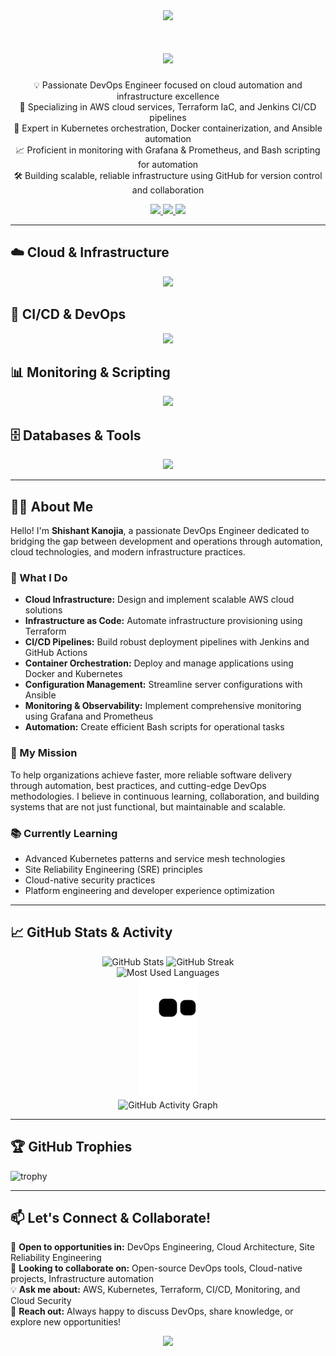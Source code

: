 <div align="center">
  <img src="https://capsule-render.vercel.app/api?type=waving&color=gradient&height=100&section=header&animation=fadeIn" />
</div>

<h1 align="center">
  <img src="https://readme-typing-svg.herokuapp.com/?font=Inter&size=32&center=true&vCenter=true&width=500&height=70&color=4493F8&duration=4000&lines=Hi+There!+👋;+I'm+Shishant+Kanojia!;DevOps+Enthusiast;Cloud+Explorer;" />
</h1>
<p align="center">
  💡 Passionate DevOps Engineer focused on cloud automation and infrastructure excellence<br/>
  🌱 Specializing in AWS cloud services, Terraform IaC, and Jenkins CI/CD pipelines<br/>
  🎯 Expert in Kubernetes orchestration, Docker containerization, and Ansible automation<br/>
  📈 Proficient in monitoring with Grafana & Prometheus, and Bash scripting for automation<br/>
  🛠️ Building scalable, reliable infrastructure using GitHub for version control and collaboration
</p>

<div align="center">
  <a href="https://www.linkedin.com/in/shishant-kanojia">
    <img src="https://img.shields.io/badge/LinkedIn-0077B5?style=for-the-badge&logo=linkedin&logoColor=white" />
  </a>
  <a href="mailto:shishantsingh80@gmail.com">
    <img src="https://img.shields.io/badge/Gmail-D14836?style=for-the-badge&logo=gmail&logoColor=white" />
  </a>
  <a href="https://github.com/Shishant90">
    <img src="https://img.shields.io/badge/GitHub-100000?style=for-the-badge&logo=github&logoColor=white" />
  </a>
</div>

---

## ☁️ Cloud & Infrastructure
<div align="center">
  <img src="https://skillicons.dev/icons?i=aws,terraform,ansible" />
</div>

## 🚀 CI/CD & DevOps
<div align="center">
  <img src="https://skillicons.dev/icons?i=jenkins,githubactions,docker,kubernetes,helm" />
</div>

## 📊 Monitoring & Scripting
<div align="center">
  <img src="https://skillicons.dev/icons?i=grafana,prometheus,bash,yaml" />
</div>

## 🗄️ Databases & Tools
<div align="center">
  <img src="https://skillicons.dev/icons?i=mysql,postgresql,git,linux,nginx,vscode" />
</div>

---

## 👨‍💻 About Me

Hello! I'm **Shishant Kanojia**, a passionate DevOps Engineer dedicated to bridging the gap between development and operations through automation, cloud technologies, and modern infrastructure practices.

### 🚀 What I Do
- **Cloud Infrastructure:** Design and implement scalable AWS cloud solutions
- **Infrastructure as Code:** Automate infrastructure provisioning using Terraform
- **CI/CD Pipelines:** Build robust deployment pipelines with Jenkins and GitHub Actions
- **Container Orchestration:** Deploy and manage applications using Docker and Kubernetes
- **Configuration Management:** Streamline server configurations with Ansible
- **Monitoring & Observability:** Implement comprehensive monitoring using Grafana and Prometheus
- **Automation:** Create efficient Bash scripts for operational tasks

### 🎯 My Mission
To help organizations achieve faster, more reliable software delivery through automation, best practices, and cutting-edge DevOps methodologies. I believe in continuous learning, collaboration, and building systems that are not just functional, but maintainable and scalable.

### 📚 Currently Learning
- Advanced Kubernetes patterns and service mesh technologies
- Site Reliability Engineering (SRE) principles
- Cloud-native security practices
- Platform engineering and developer experience optimization

---

## 📈 GitHub Stats & Activity

<div align="center">
  <img width="400" src="https://github-readme-stats.vercel.app/api?username=Shishant90&show_icons=true&theme=transparent&rank_icon=github&hide_title=true" alt="GitHub Stats" />
  <img width="400" src="https://github-readme-streak-stats.herokuapp.com/?user=Shishant90&theme=transparent&border_radius=10" alt="GitHub Streak" />
</div>

<div align="center">
  <img src="https://github-readme-stats.vercel.app/api/top-langs/?username=Shishant90&layout=compact&theme=transparent&border_radius=10" alt="Most Used Languages" />
</div>

<div align="center">
  <img src="https://github.com/Shishant90/Shishant90/blob/output/github-contribution-grid-snake.svg" alt="Snake Game" />
</div>

<div align="center">
  <img src="https://github-readme-activity-graph.vercel.app/graph?username=Shishant90&theme=react-dark&bg_color=20232a&hide_border=true" alt="GitHub Activity Graph" />
</div>

---

## 🏆 GitHub Trophies
![trophy](https://github-profile-trophy.vercel.app/?username=Shishant90&theme=radical)

---

## 📫 Let's Connect & Collaborate!

💼 **Open to opportunities in:** DevOps Engineering, Cloud Architecture, Site Reliability Engineering<br/>
🤝 **Looking to collaborate on:** Open-source DevOps tools, Cloud-native projects, Infrastructure automation<br/>
💡 **Ask me about:** AWS, Kubernetes, Terraform, CI/CD, Monitoring, and Cloud Security<br/>
📧 **Reach out:** Always happy to discuss DevOps, share knowledge, or explore new opportunities!

<div align="center">
  <img src="https://capsule-render.vercel.app/api?type=waving&color=gradient&height=100&section=footer&animation=fadeIn" />
</div>

